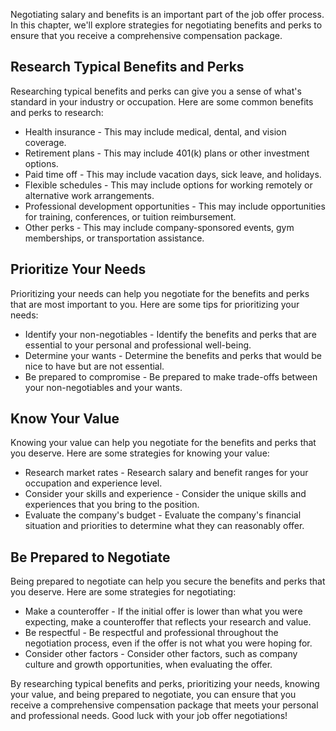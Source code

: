 
Negotiating salary and benefits is an important part of the job offer process. In this chapter, we'll explore strategies for negotiating benefits and perks to ensure that you receive a comprehensive compensation package.

Research Typical Benefits and Perks
-----------------------------------

Researching typical benefits and perks can give you a sense of what's standard in your industry or occupation. Here are some common benefits and perks to research:

* Health insurance - This may include medical, dental, and vision coverage.
* Retirement plans - This may include 401(k) plans or other investment options.
* Paid time off - This may include vacation days, sick leave, and holidays.
* Flexible schedules - This may include options for working remotely or alternative work arrangements.
* Professional development opportunities - This may include opportunities for training, conferences, or tuition reimbursement.
* Other perks - This may include company-sponsored events, gym memberships, or transportation assistance.

Prioritize Your Needs
---------------------

Prioritizing your needs can help you negotiate for the benefits and perks that are most important to you. Here are some tips for prioritizing your needs:

* Identify your non-negotiables - Identify the benefits and perks that are essential to your personal and professional well-being.
* Determine your wants - Determine the benefits and perks that would be nice to have but are not essential.
* Be prepared to compromise - Be prepared to make trade-offs between your non-negotiables and your wants.

Know Your Value
---------------

Knowing your value can help you negotiate for the benefits and perks that you deserve. Here are some strategies for knowing your value:

* Research market rates - Research salary and benefit ranges for your occupation and experience level.
* Consider your skills and experience - Consider the unique skills and experiences that you bring to the position.
* Evaluate the company's budget - Evaluate the company's financial situation and priorities to determine what they can reasonably offer.

Be Prepared to Negotiate
------------------------

Being prepared to negotiate can help you secure the benefits and perks that you deserve. Here are some strategies for negotiating:

* Make a counteroffer - If the initial offer is lower than what you were expecting, make a counteroffer that reflects your research and value.
* Be respectful - Be respectful and professional throughout the negotiation process, even if the offer is not what you were hoping for.
* Consider other factors - Consider other factors, such as company culture and growth opportunities, when evaluating the offer.

By researching typical benefits and perks, prioritizing your needs, knowing your value, and being prepared to negotiate, you can ensure that you receive a comprehensive compensation package that meets your personal and professional needs. Good luck with your job offer negotiations!
